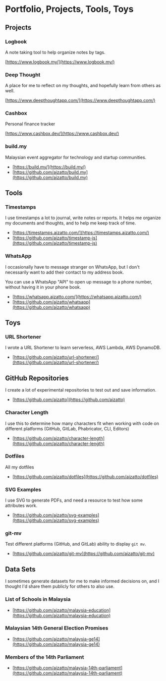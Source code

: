 # Portfolio, Projects, Tools, Toys

## Projects

### Logbook

A note taking tool to help organize notes by tags.

[https://www.logbook.my/](https://www.logbook.my/)

### Deep Thought

A place for me to reflect on my thoughts, and hopefully learn from others as well.

[https://www.deepthoughtapp.com/](https://www.deepthoughtapp.com/)

### Cashbox

Personal finance tracker

[https://www.cashbox.dev/](https://www.cashbox.dev/)

### build.my

Malaysian event aggregator for technology and startup communities.

* [https://build.my/](https://build.my/)
* [https://github.com/aizatto/build.my](https://github.com/aizatto/build.my)

## Tools

### Timestamps

I use timestamps a lot to journal, write notes or reports. It helps me organize my documents and thoughts, and to help me keep track of time.

* [https://timestamps.aizatto.com/](https://timestamps.aizatto.com/)
* [https://github.com/aizatto/timestamp-js](https://github.com/aizatto/timestamp-js)

### WhatsApp

I occasionally have to message stranger on WhatsApp, but I don't necessarily want to add their contact to my address book.

You can use a WhatsApp "API" to open up message to a phone number, without having it in your phone book.

* [https://whatsapp.aizatto.com/](https://whatsapp.aizatto.com/)
* [https://github.com/aizatto/whatsapp](https://github.com/aizatto/whatsapp)

## Toys

### URL Shortener

I wrote a URL Shortener to learn serverless, AWS Lambda, AWS DynamoDB.

* [https://github.com/aizatto/url-shortener/](https://github.com/aizatto/url-shortener/)

## GitHub Repositories

I create a lot of experimental repositories to test out and save information.

* [https://github.com/aizatto](https://github.com/aizatto)

### **Character Length**

I use this to determine how many characters fit when working with code on different platforms \(GitHub, GitLab, Phabricator, CLI, Editors\)

* [https://github.com/aizatto/character-length](https://github.com/aizatto/character-length)

### Dotfiles

All my dotfiles

* [https://github.com/aizatto/dotfiles](https://github.com/aizatto/dotfiles)

### SVG Examples

I use SVG to generate PDFs, and need a resource to test how some attributes work.

* [https://github.com/aizatto/svg-examples](https://github.com/aizatto/svg-examples)

### git-mv

Test different platforms \(GitHub, and GitLab\) ability to display `git mv`.

* [https://github.com/aizatto/git-mv](https://github.com/aizatto/git-mv)

## Data Sets

I sometimes generate datasets for me to make informed decisions on, and I thought I'd share them publicly for others to also use.

### List of Schools in Malaysia

* [https://github.com/aizatto/malaysia-education](https://github.com/aizatto/malaysia-education)

### Malaysian 14th General Election Promises

* [https://github.com/aizatto/malaysia-ge14](https://github.com/aizatto/malaysia-ge14)

### Members of the 14th Parliament

* [https://github.com/aizatto/malaysia-14th-parliament](https://github.com/aizatto/malaysia-14th-parliament)

